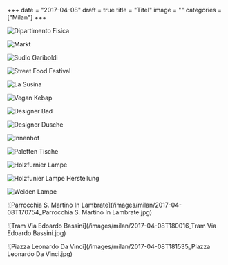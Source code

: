 +++
date = "2017-04-08"
draft = true
title = "Titel"
image = ""
categories = ["Milan"]
+++

![Dipartimento Fisica](/images/milan/2017-04-08T150840_Dipartimento-Fisica.jpg)

![Markt](/images/milan/2017-04-08T151810_Markt.jpg)

![Sudio Gariboldi](/images/milan/2017-04-08T154144_Sudio-Gariboldi.jpg)

![Street Food Festival](/images/milan/2017-04-08T160317_Street-Food-Festival.jpg)

![La Susina](/images/milan/2017-04-08T161106_La-Susina.jpg)

![Vegan Kebap](/images/milan/2017-04-08T161736_Vegan-Kebap.jpg)

![Designer Bad](/images/milan/2017-04-08T164521_Designer-Bad.jpg)

![Designer Dusche](/images/milan/2017-04-08T164618_Designer-Dusche.jpg)

![Innenhof](/images/milan/2017-04-08T164722_Innenhof.jpg)

![Paletten Tische](/images/milan/2017-04-08T165010_Paletten-Tische.jpg)

![Holzfurnier Lampe](/images/milan/2017-04-08T165534_Holzfurnier-Lampe.jpg)

![Holzfunier Lampe Herstellung](/images/milan/2017-04-08T165546_Holzfunier-Lampe-Herstellung.jpg)

![Weiden Lampe](/images/milan/2017-04-08T165836_Weiden-Lampe.jpg)

![Parrocchia S. Martino In Lambrate](/images/milan/2017-04-08T170754_Parrocchia S. Martino In Lambrate.jpg)

![Tram Via Edoardo Bassini](/images/milan/2017-04-08T180016_Tram Via Edoardo Bassini.jpg)

![Piazza Leonardo Da Vinci](/images/milan/2017-04-08T181535_Piazza Leonardo Da Vinci.jpg)

